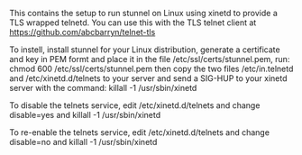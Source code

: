 This contains the setup to run stunnel on Linux using xinetd to provide a TLS wrapped telnetd. You can use this with the TLS telnet client at https://github.com/abcbarryn/telnet-tls

To instell, install stunnel for your Linux distribution, generate a certificate and key in PEM formt and place it in the file /etc/ssl/certs/stunnel.pem, run:
chmod 600 /etc/ssl/certs/stunnel.pem
then copy the two files /etc/in.telnetd and /etc/xinetd.d/telnets to your server and send a SIG-HUP to your xinetd server with the command:
killall -1 /usr/sbin/xinetd

To disable the telnets service, edit /etc/xinetd.d/telnets and change disable=yes and killall -1 /usr/sbin/xinetd

To re-enable the telnets service, edit /etc/xinetd.d/telnets and change disable=no and killall -1 /usr/sbin/xinetd
